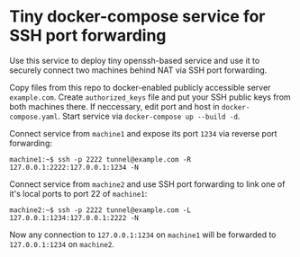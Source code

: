 # Tiny docker-compose service for SSH port forwarding

Use this service to deploy tiny openssh-based service and use it to securely connect two machines behind NAT via SSH port forwarding.

Copy files from this repo to docker-enabled publicly accessible server `example.com`. Create `authorized_keys` file and put your SSH public keys from both machines there. If neccessary, edit port and host in `docker-compose.yaml`. Start service via `docker-compose up --build -d`.

Connect service from `machine1` and expose its port `1234` via reverse port forwarding:

    machine1:~$ ssh -p 2222 tunnel@example.com -R 127.0.0.1:2222:127.0.0.1:1234 -N

Connect service from `machine2` and use SSH port forwarding to link one of it's local ports to port 22 of `machine1`:

    machine2:~$ ssh -p 2222 tunnel@example.com -L 127.0.0.1:1234:127.0.0.1:2222 -N

Now any connection to `127.0.0.1:1234` on `machine1` will be forwarded to `127.0.0.1:1234` on `machine2`.
